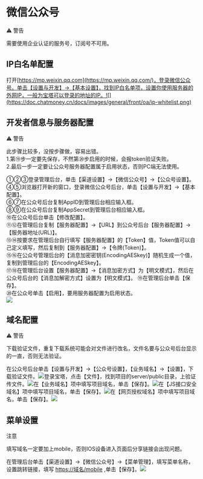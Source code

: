微信公众号[​](https://doc.chatmoney.cn/dm/front/oa.html#%E5%BE%AE%E4%BF%A1%E5%85%AC%E4%BC%97%E5%8F%B7)
=================================================================================================

⚠️ 警告

需要使用企业认证的服务号，订阅号不可用。

IP白名单配置[​](https://doc.chatmoney.cn/dm/front/oa.html#ip%E7%99%BD%E5%90%8D%E5%8D%95%E9%85%8D%E7%BD%AE)
-----------------------------------------------------------------------------------------------------

打开[https://mp.weixin.qq.com](https://mp.weixin.qq.com/)，登录微信公众号。单击【设置与开发】->【基本设置】，找到IP白名单项，设置你使用服务器的外网IP，一般为宝塔可以登录的地址的IP。![](https://doc.chatmoney.cn/docs/images/general/front/oa/ip-whitelist.png)

开发者信息与服务器配置[​](https://doc.chatmoney.cn/dm/front/oa.html#%E5%BC%80%E5%8F%91%E8%80%85%E4%BF%A1%E6%81%AF%E4%B8%8E%E6%9C%8D%E5%8A%A1%E5%99%A8%E9%85%8D%E7%BD%AE)
-------------------------------------------------------------------------------------------------------------------------------------------------------------

⚠️ 警告

此步骤比较多，没按步骤做，容易出错。  
1.第⑲步一定要先保存，不然第⑳步启用的时候，会报token验证失败。  
2.最后一步一定要让公众号服务器配置属于启用状态，否则PC端无法使用。

①②③登录管理后台，单击【渠道设置】->【微信公众号】->【公众号设置】。  
④⑤浏览器打开新的窗口，登录微信公众号后台，单击【设置与开发】->【基本配置】。  
⑥⑦在公众号后台复制AppID到管理后台相应输入框。  
⑧⑨在公众号后台复制AppSecret到管理后台相应输入框。  
⑩在公众号后台单击【修改配置】。  
⑪⑫在管理后台复制【服务器配置】->【URL】到公众号后台【服务器配置】->【服务器地址(URL)】。  
⑬⑭按要求在管理后台自行填写【服务器配置】的【Token】值，Token值可以自己定义填写，然后复制到【服务器配置】->【令牌(Token)】。  
⑮⑯在公众号管理后台的【消息加密密钥(EncodingAESkey)】随机生成一个值，复制到管理后台的【EncodingAESkey】。  
⑰⑱在管理后台设置【服务器配置】->【消息加密方式】为【明文模式】，然后在公众号后台的【消息加解密方式】设置为【明文模式】。 ⑲在管理后台单击【保存】。  
⑳在公众号单击【启用】，要用服务器配置为启用状态。  
![](https://doc.chatmoney.cn/docs/images/general/front/oa/config.png)

域名配置[​](https://doc.chatmoney.cn/dm/front/oa.html#%E5%9F%9F%E5%90%8D%E9%85%8D%E7%BD%AE)
---------------------------------------------------------------------------------------

⚠️ 警告

下载验证文件，重复下载系统可能会对文件进行改名，文件名要与公众号后台显示的一直，否则无法验证。

在公众号后台单击【设置与开发】->【公众号设置】，【业务域名】->【设置】，下载验证文件。![](https://doc.chatmoney.cn/docs/images/general/front/oa/domain-1.png)登录宝塔，点击【文件】，找到项目的server/public目录，上验证传文件。![](https://doc.chatmoney.cn/docs/images/general/front/oa/domain-2.png)在【业务域名】项中填写项目域名，单击【保存】。![](https://doc.chatmoney.cn/docs/images/general/front/oa/domain-3.png)在【JS接口安全域名】项中填写项目域名，单击【保存】。![](https://doc.chatmoney.cn/docs/images/general/front/oa/domain-4.png)在【网页授权域名】项中填写项目域名，单击【保存】。![](https://doc.chatmoney.cn/docs/images/general/front/oa/domain-5.png)

菜单设置[​](https://doc.chatmoney.cn/dm/front/oa.html#%E8%8F%9C%E5%8D%95%E8%AE%BE%E7%BD%AE)
---------------------------------------------------------------------------------------

注意

填写域名一定要加上mobile，否则IOS设备进入页面后分享链接会出现问题。

在管理后台单击【渠道设置】->【微信公众号】->【菜单管理】，填写菜单名称，设置跳转链接，填写 [https://域名/mobile](https://xn--eqrt2g/mobile) ,单击【保存】。![](https://doc.chatmoney.cn/docs/images/general/front/oa/menu.png)